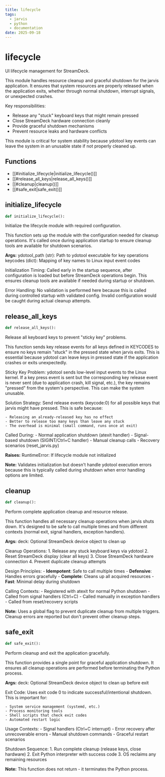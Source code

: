 ```yaml
---
title: lifecycle
tags:
  - jarvis
  - python
  - documentation
date: 2025-09-18
---
```


# lifecycle

UI lifecycle management for StreamDeck.

This module handles resource cleanup and graceful shutdown for the jarvis application.
It ensures that system resources are properly released when the application exits,
whether through normal shutdown, interrupt signals, or unexpected crashes.

Key responsibilities:
- Release any "stuck" keyboard keys that might remain pressed
- Close StreamDeck hardware connection cleanly
- Provide graceful shutdown mechanisms
- Prevent resource leaks and hardware conflicts

This module is critical for system stability because ydotool key events
can leave the system in an unusable state if not properly cleaned up.

## Functions

- [[#initialize_lifecycle|initialize_lifecycle()]]
- [[#release_all_keys|release_all_keys()]]
- [[#cleanup|cleanup()]]
- [[#safe_exit|safe_exit()]]

## initialize_lifecycle

```python
def initialize_lifecycle():
```

Initialize the lifecycle module with required configuration.

This function sets up the module with the configuration needed for
cleanup operations. It's called once during application startup to
ensure cleanup tools are available for shutdown scenarios.

**Args:**
    ydotool_path (str): Path to ydotool executable for key operations
    keycodes (dict): Mapping of key names to Linux input event codes

Initialization Timing:
    Called early in the startup sequence, after configuration is loaded
    but before StreamDeck operations begin. This ensures cleanup tools
    are available if needed during startup or shutdown.

Error Handling:
    No validation is performed here because this is called during
    controlled startup with validated config. Invalid configuration
    would be caught during actual cleanup attempts.

## release_all_keys

```python
def release_all_keys():
```

Release all keyboard keys to prevent "sticky key" problems.

This function sends key release events for all keys defined in KEYCODES
to ensure no keys remain "stuck" in the pressed state when jarvis exits.
This is essential because ydotool can leave keys in pressed state if
the application crashes or exits unexpectedly.

Sticky Key Problem:
    ydotool sends low-level input events to the Linux kernel. If a key press
    event is sent but the corresponding key release event is never sent
    (due to application crash, kill signal, etc.), the key remains "pressed"
    from the system's perspective. This can make the system unusable.

Solution Strategy:
    Send release events (keycode:0) for all possible keys that jarvis might
    have pressed. This is safe because:

    - Releasing an already-released key has no effect
    - Better to release too many keys than leave any stuck
    - The overhead is minimal (small command, runs once at exit)

Called During:
    - Normal application shutdown (atexit handler)
    - Signal-based shutdown (SIGINT/Ctrl+C handler)
    - Manual cleanup calls
    - Recovery scenarios (reset_jarvis.py)

**Raises:**
    RuntimeError: If lifecycle module not initialized

**Note:**
    Validates initialization but doesn't handle ydotool execution errors
    because this is typically called during shutdown when error handling
    options are limited.

## cleanup

```python
def cleanup():
```

Perform complete application cleanup and resource release.

This function handles all necessary cleanup operations when jarvis shuts down.
It's designed to be safe to call multiple times and from different contexts
(normal exit, signal handlers, exception handlers).

**Args:**
    deck: Optional StreamDeck device object to clean up

Cleanup Operations:
    1. Release any stuck keyboard keys via ydotool
    2. Reset StreamDeck display (clear all keys)
    3. Close StreamDeck hardware connection
    4. Prevent duplicate cleanup attempts

Design Principles:
    - **Idempotent**: Safe to call multiple times
    - **Defensive**: Handles errors gracefully
    - **Complete**: Cleans up all acquired resources
    - **Fast**: Minimal delay during shutdown

Calling Contexts:
    - Registered with atexit for normal Python shutdown
    - Called from signal handlers (Ctrl+C)
    - Called manually in exception handlers
    - Called from reset/recovery scripts

**Note:**
    Uses a global flag to prevent duplicate cleanup from multiple triggers.
    Cleanup errors are reported but don't prevent other cleanup steps.

## safe_exit

```python
def safe_exit():
```

Perform cleanup and exit the application gracefully.

This function provides a single point for graceful application shutdown.
It ensures all cleanup operations are performed before terminating the
Python process.

**Args:**
    deck: Optional StreamDeck device object to clean up before exit

Exit Code:
    Uses exit code 0 to indicate successful/intentional shutdown.
    This is important for:

    - System service management (systemd, etc.)
    - Process monitoring tools
    - Shell scripts that check exit codes
    - Automated restart logic

Usage Contexts:
    - Signal handlers (Ctrl+C interrupt)
    - Error recovery after unrecoverable errors
    - Manual shutdown commands
    - Graceful restart scenarios

Shutdown Sequence:
    1. Run complete cleanup (release keys, close hardware)
    2. Exit Python interpreter with success code
    3. OS reclaims any remaining resources

**Note:**
    This function does not return - it terminates the Python process.
